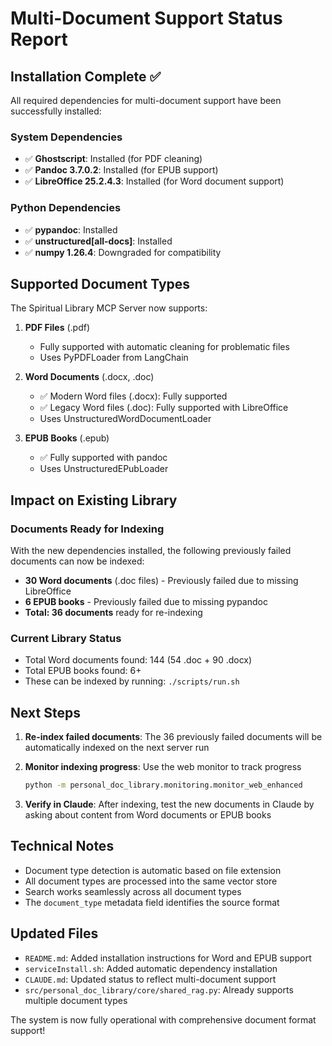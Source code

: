 # Multi-Document Support Status Report

## Installation Complete ✅

All required dependencies for multi-document support have been successfully installed:

### System Dependencies
- ✅ **Ghostscript**: Installed (for PDF cleaning)
- ✅ **Pandoc 3.7.0.2**: Installed (for EPUB support)
- ✅ **LibreOffice 25.2.4.3**: Installed (for Word document support)

### Python Dependencies  
- ✅ **pypandoc**: Installed
- ✅ **unstructured[all-docs]**: Installed
- ✅ **numpy 1.26.4**: Downgraded for compatibility

## Supported Document Types

The Spiritual Library MCP Server now supports:

1. **PDF Files** (.pdf)
   - Fully supported with automatic cleaning for problematic files
   - Uses PyPDFLoader from LangChain

2. **Word Documents** (.docx, .doc)
   - ✅ Modern Word files (.docx): Fully supported
   - ✅ Legacy Word files (.doc): Fully supported with LibreOffice
   - Uses UnstructuredWordDocumentLoader

3. **EPUB Books** (.epub)
   - ✅ Fully supported with pandoc
   - Uses UnstructuredEPubLoader

## Impact on Existing Library

### Documents Ready for Indexing
With the new dependencies installed, the following previously failed documents can now be indexed:

- **30 Word documents** (.doc files) - Previously failed due to missing LibreOffice
- **6 EPUB books** - Previously failed due to missing pypandoc
- **Total: 36 documents** ready for re-indexing

### Current Library Status
- Total Word documents found: 144 (54 .doc + 90 .docx)
- Total EPUB books found: 6+
- These can be indexed by running: `./scripts/run.sh`

## Next Steps

1. **Re-index failed documents**: The 36 previously failed documents will be automatically indexed on the next server run

2. **Monitor indexing progress**: Use the web monitor to track progress
   ```bash
   python -m personal_doc_library.monitoring.monitor_web_enhanced
   ```

3. **Verify in Claude**: After indexing, test the new documents in Claude by asking about content from Word documents or EPUB books

## Technical Notes

- Document type detection is automatic based on file extension
- All document types are processed into the same vector store
- Search works seamlessly across all document types
- The `document_type` metadata field identifies the source format

## Updated Files
- `README.md`: Added installation instructions for Word and EPUB support
- `serviceInstall.sh`: Added automatic dependency installation
- `CLAUDE.md`: Updated status to reflect multi-document support
- `src/personal_doc_library/core/shared_rag.py`: Already supports multiple document types

The system is now fully operational with comprehensive document format support!